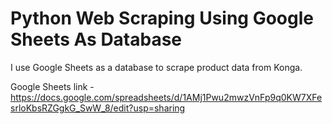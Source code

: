 # Python Web Scraping Using Google Sheets As Database 

I use Google Sheets as a database to scrape product data from Konga.

Google Sheets link - https://docs.google.com/spreadsheets/d/1AMj1Pwu2mwzVnFp9q0KW7XFesrloKbsRZGgkG_SwW_8/edit?usp=sharing